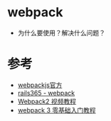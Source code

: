 
# webpack

* 为什么要使用？解决什么问题？


# 参考

* [webpackjs官方](https://www.webpackjs.com/concepts/)
* [rails365 - webpack](https://www.rails365.net/groups/webpack)
* [Webpack2 视频教程](http://v.youku.com/v_show/id_XMjY4MzM5MjM2OA==.html)
* [webpack 3 零基础入门教程](https://love2.io/@hfpp2012/doc/webpack-tutorial)
